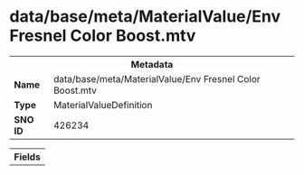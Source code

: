 <h1>data/base/meta/MaterialValue/Env Fresnel Color Boost.mtv</h1><table><tr><th colspan="100%">Metadata</th></tr><tr><td><b>Name</b></td><td>data/base/meta/MaterialValue/Env Fresnel Color Boost.mtv</td></tr><tr><td><b>Type</b></td><td>MaterialValueDefinition</td></tr><tr><td><b>SNO ID</b></td><td>426234</td></tr></table>

<table><tr><th colspan="100%">Fields</th></tr></table>

